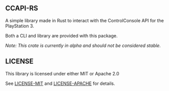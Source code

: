 ## CCAPI-RS
A simple library made in Rust to interact with the ControlConsole API for the PlayStation 3.

Both a CLI and library are provided with this package.

*Note: This crate is currently in alpha and should not be considered stable.*

## LICENSE
This library is licensed under either MIT or Apache 2.0

See [LICENSE-MIT](LICENSE-MIT) and [LICENSE-APACHE](LICENSE-APACHE) for details.
